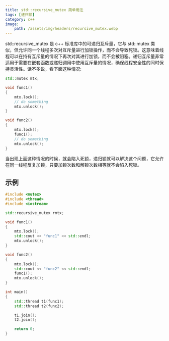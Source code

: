 ```yaml
---
title: std::recursive_mutex 简单用法
tags: [递归锁]
category: c++
image:
    path: /assets/img/headers/recursive_mutex.webp
---
```


std::recursive_mutex 是 c++ 标准库中的可递归互斥量，它与 std::mutex 类似，但允许同一个线程多次对互斥量进行加锁操作，而不会导致死锁。这意味着线程可以在持有互斥量的情况下再次对其进行加锁，而不会被阻塞。递归互斥量非常适用于需要在嵌套函数或递归调用中使用互斥量的情况，确保线程安全性的同时保持灵活性。话不多说，看下面这种情况:

```c++
std::mutex mtx;

void func1()
{
    mtx.lock();
    // do something
    mtx.unlock();
}

void func2()
{
    mtx.lock();
    func1();
    // do something
    mtx.unlock();
}
```
当出现上面这种情况的时候，就会陷入死锁，递归锁就可以解决这个问题，它允许在同一线程反复加锁，只要加锁次数和解锁次数相等就不会陷入死锁。

## 示例

```c++
#include <mutex>
#include <thread>
#include <iostream>

std::recursive_mutex rmtx;

void func1()
{
    mtx.lock();
    std::cout << "func1" << std::endl;
    mtx.unlock();
}

void func2()
{
    mtx.lock();
    std::cout << "func2" << std::endl;
    func1();
    mtx.unlock();
}

int main()
{
    std::thread t1(func1);
    std::thread t2(func2);

    t1.join();
    t2.join();

    return 0;
}
```